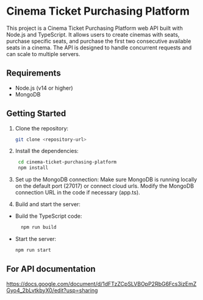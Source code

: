 # Cinema Ticket Purchasing Platform

This project is a Cinema Ticket Purchasing Platform web API built with Node.js and TypeScript. It allows users to create cinemas with seats, purchase specific seats, and purchase the first two consecutive available seats in a cinema. The API is designed to handle concurrent requests and can scale to multiple servers.

## Requirements

- Node.js (v14 or higher)
- MongoDB

## Getting Started

1. Clone the repository:

   ```bash
   git clone <repository-url>

   ```

2. Install the dependencies:
   ```bash
    cd cinema-ticket-purchasing-platform
    npm install
   ```
3. Set up the MongoDB connection:
   Make sure MongoDB is running locally on the default port (27017) or connect cloud urls.
   Modify the MongoDB connection URL in the code if necessary (app.ts).
4. Build and start the server:

- Build the TypeScript code:
  ```bash
    npm run build
  ```
- Start the server:
  ```bash
  npm run start
  ```

## For API documentation

https://docs.google.com/document/d/1dFTzZCpSLVBOpP2RbG6Fcs3izEmZGyo4_2bLvtkbyX0/edit?usp=sharing
